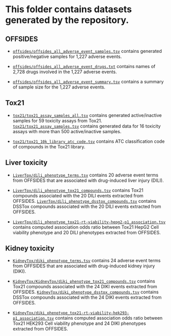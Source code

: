# This folder contains datasets generated by the repository.

## OFFSIDES 

+ [`offsides/offsides_all_adverse_event_samples.tsv`](offsides/offsides_all_adverse_event_samples.tsv) contains generated positive/negative samples for 1,227 adverse events. 

+ [`offsides/offsides_all_adverse_event_drugs.txt`](offsides/offsides_all_adverse_event_drugs.txt) contains names of 2,728 drugs involved in the 1,227 adverse events. 
+ [`offsides/offsides_all_adverse_event_summary.tsv`](offsides/offsides_all_adverse_event_summary.tsv) contains a summary of sample size for the 1,227 adverse events. 

## Tox21

+ [`tox21/tox21_assay_samples_all.tsv`](tox21/tox21_assay_samples_all.tsv) contains generated active/inactive samples for 59 toxicity assays from Tox21. [`tox21/tox21_assay_samples.tsv`](tox21/tox21_assay_samples.tsv) contains generated data for 16 toxicity assays with more than 500 active/inactive samples.

+ [`tox21/tox21_10k_library_atc_code.tsv`](tox21/tox21_10k_library_atc_code.tsv) contains ATC classification code of compounds in the Tox21 library. 

## Liver toxicity

+ [`LiverTox/dili_phenotype_terms.tsv`](LiverTox/dili_phenotype_terms.tsv) contains 20 adverse event terms from OFFSIDES that are associated with drug-induced liver injury (DILI). 

+ [`LiverTox/dili_phenotype_tox21_compounds.tsv`](LiverTox/dili_phenotype_tox21_compounds.tsv) contains Tox21 compounds associated with the 20 DILI events extracted from OFFSIDES. [`LiverTox/dili_phenotype_dsstox_compounds.tsv`](LiverTox/dili_phenotype_dsstox_compounds.tsv) contains DSSTox compounds associated with the 20 DILI events extracted from OFFSIDES.

+ [`LiverTox/dili_phenotype_tox21-rt-viability-hepg2-p1_association.tsv`](LiverTox/dili_phenotype_tox21-rt-viability-hepg2-p1_association.tsv) contains computed association odds ratio between Tox21 HepG2 Cell viability phenotype and 20 DILI phenotypes extracted from OFFSIDES.  

## Kidney toxicity 

+ [`KidneyTox/diki_phenotype_terms.tsv`](KidneyTox/diki_phenotype_terms.tsv) contains 24 adverse event terms from OFFSIDES that are associated with drug-induced kidney injury (DIKI).

+ [`KidneyTox/KidneyTox/diki_phenotype_tox21_compounds.tsv`](KidneyTox/KidneyTox/diki_phenotype_tox21_compounds.tsv) contains Tox21 compounds associated with the 24 DIKI events extracted from OFFSIDES. [`KidneyTox/diki_phenotype_dsstox_compounds.tsv`](KidneyTox/diki_phenotype_dsstox_compounds.tsv) contains DSSTox compounds associated with the 24 DIKI events extracted from OFFSIDES.

+ [`KidneyTox/diki_phenotype_tox21-rt-viability-hek293-p1_association.tsv`](KidneyTox/diki_phenotype_tox21-rt-viability-hek293-p1_association.tsv) contains computed association odds ratio between Tox21 HEK293 Cell viability phenotype and 24 DIKI phenotypes extracted from OFFSIDES.
